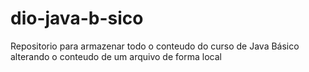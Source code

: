 # dio-java-b-sico
Repositorio para armazenar todo o conteudo do curso de Java Básico 
alterando o conteudo de um arquivo de forma local 